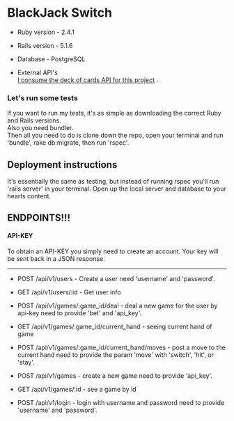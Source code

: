 # BlackJack Switch

* Ruby version - 2.4.1
* Rails version - 5.1.6

* Database - PostgreSQL

* External API's  
  [I consume the deck of cards API for this project](https://deckofcardsapi.com/) .  

### Let's run some tests
 If you want to run my tests, it's as simple as downloading the correct Ruby and Rails versions.  
 Also you need bundler.  
 Then all you need to do is clone down the repo, open your terminal and run 'bundle', rake db:migrate, then run 'rspec'.  

## Deployment instructions
 It's essentially the same as testing, but instead of running rspec you'll run 'rails server' in your terminal.
 Open up the local server and database to your hearts content.  

## ENDPOINTS!!!
#### API-KEY
  To obtain an API-KEY you simply need to create an account. Your key will be sent back in a JSON response.  
***

* POST /api/v1/users - Create a user
  need 'username' and 'password'.  

* GET  /api/v1/users/:id - Get user info

* POST /api/v1/games/:game_id/deal - deal a new game for the user by api-key
 need to provide 'bet' and 'api_key'.  

* GET  /api/v1/games/:game_id/current_hand - seeing current hand of game

* POST /api/v1/games/:game_id/current_hand/moves - post a move to the current hand
 need to provide the param 'move' with 'switch', 'hit', or 'stay'.  

* POST /api/v1/games - create a new game
 need to provide 'api_key'.  

* GET  /api/v1/games/:id - see a game by id

* POST /api/v1/login - login with username and password
 need to provide 'username' and 'password'.  
